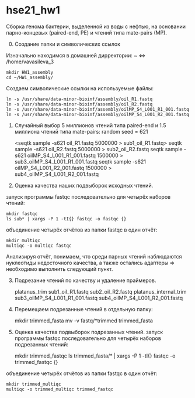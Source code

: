 # hse21_hw1
Сборка генома бактерии, выделенной из воды с нефтью, на основании парно-концевых (paired-end, PE) и чтений типа mate-pairs (MP).

0. Создание папки и символических ссылок

Изначально находимся в домашней дирректории: ~ <=> /home/vavasileva_3

    mkdir HW1_assembly
    cd ~/HW1_assembly/

Создаем символические ссылки на используемые файлы:

    ln -s /usr/share/data-minor-bioinf/assembly/oil_R1.fastq
    ln -s /usr/share/data-minor-bioinf/assembly/oil_R2.fastq
    ln -s /usr/share/data-minor-bioinf/assembly/oilMP_S4_L001_R1_001.fastq
    ln -s /usr/share/data-minor-bioinf/assembly/oilMP_S4_L001_R2_001.fastq

1. Случайный выбор 5 миллионов чтений типа paired-end и 1.5 миллиона чтений типа mate-pairs:
random seed = 621

   <seqtk sample -s621 oil_R1.fastq 5000000 > sub1_oil_R1.fastq>
    seqtk sample -s621 oil_R2.fastq 5000000 > sub2_oil_R2.fastq
    seqtk sample -s621 oilMP_S4_L001_R1_001.fastq 1500000 > sub3_oilMP_S4_L001_R1_001.fastq
    seqtk sample -s621 oilMP_S4_L001_R2_001.fastq 1500000 > sub4_oilMP_S4_L001_R2_001.fastq

2. Оценка качества наших подвыборок исходных чтений.

запуск программы fastqc последовательно для четырёх наборов чтений:

    mkdir fastqc
    ls sub* | xargs -P 1 -tI{} fastqc -o fastqc {}

объединение четырёх отчётов из папки fastqc в один отчёт:

    mkdir multiqc
    multiqc -o multiqc fastqc

Анализируя отчёт, понимаем, что среди парных чтений наблюдаются нуклеотиды недосточного качества, а также остались адаптеры => необходимо выполнить следующий пункт.

3. Подрезание чтений по качеству и удаление праймеров.

    platanus_trim sub1_oil_R1.fastq sub2_oil_R2.fastq
    platanus_internal_trim sub3_oilMP_S4_L001_R1_001.fastq sub4_oilMP_S4_L001_R2_001.fastq

4. Перемещаем подрезанные чтений в отдельную папку:

    mkdir trimmed_fasta
    mv -v fastq/*trimmed trimmed_fasta

5. Оценка качества подвыборок подрезанных чтений.
запуск программы fastqc последовательно для четырёх наборов подрезанных чтений:

    mkdir trimmed_fastqc
    ls trimmed_fasta/* | xargs -P 1 -tI{} fastqc -o trimmed_fastqc {}

объединение четырёх отчётов из папки fastqc в один отчёт:

    mkdir trimmed_multiqc
    multiqc -o trimmed_multiqc trimmed_fastqc
